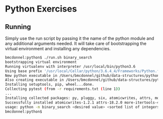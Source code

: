 # Python Exercises

## Running

Simply use the run script by passing it the name of the python module and any additional arguments needed. It will take care of bootstrapping the virtual environment and installing any dependencies.

```bash
bmcdonnel:python$ ./run.sh binary_search
bootstrapping virtual environment
Running virtualenv with interpreter /usr/local/bin/python3.6
Using base prefix '/usr/local/Cellar/python/3.6.4_4/Frameworks/Python.framework/Versions/3.6'
New python executable in /Users/bmcdonnel/github/data-structures/python/venv/bin/python3.6
Also creating executable in /Users/bmcdonnel/github/data-structures/python/venv/bin/python
Installing setuptools, pip, wheel...done.
Collecting pytest (from -r requirements.txt (line 1))
...
Installing collected packages: py, pluggy, six, atomicwrites, attrs, more-itertools, pytest
Successfully installed atomicwrites-1.2.1 attrs-18.2.0 more-itertools-4.3.0 pluggy-0.8.0 py-1.7.0 pytest-4.0.2 six-1.12.0
usage: python -m binary_search <desired value> <sorted list of integers>
bmcdonnel:python$
```
